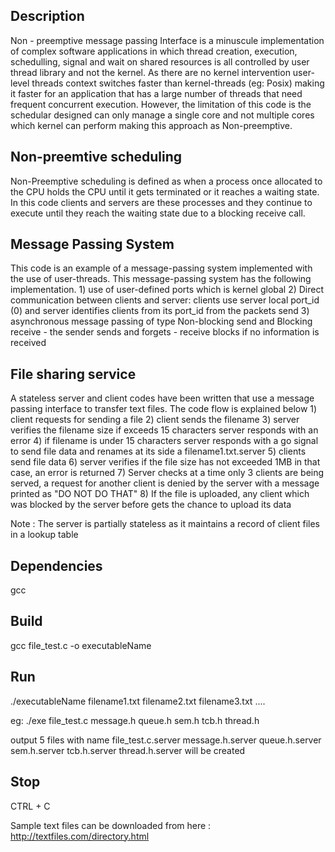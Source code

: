 Description
------------------
Non - preemptive message passing Interface is a minuscule implementation of complex software applications in which thread creation, execution, schedulling, signal and wait on shared resources is all controlled by user thread library and not the kernel. As there are no kernel intervention user-level threads context switches faster than kernel-threads (eg: Posix) making it faster for an application that has a large number of threads that need frequent concurrent execution. However, the limitation of this code is the schedular designed can only manage a single core and not multiple cores which kernel can perform making this approach as Non-preemptive. 

Non-preemtive scheduling
------------------
Non-Preemptive scheduling is defined as when a process once allocated to the CPU holds the CPU until it gets terminated or it reaches a waiting state. In this code clients and servers are these processes and they continue to execute until they reach the waiting state due to a blocking receive call.

Message Passing System
------------------
This code is an example of a message-passing system implemented with the use of user-threads.
This message-passing system has the following implementation.
    1) use of user-defined ports which is kernel global
    2) Direct communication between clients and server: clients use server local port_id (0) and server identifies clients from its port_id 
       from the packets send
    3) asynchronous message passing of type Non-blocking send and Blocking receive
        - the sender sends and forgets
        - receive blocks if no information is received
    
File sharing service
------------------
A stateless server and client codes have been written that use a message passing interface to transfer text files. The code flow is explained below
    1) client requests for sending a file 
    2) client sends the filename 
    3) server verifies the filename size if exceeds 15 characters server responds with an error
    4) if filename is under 15 characters server responds with a go signal to send file data and renames at its side a 
       filename1.txt.server
    5) clients send file data
    6) server verifies if the file size has not exceeded 1MB in that case, an error is returned
    7) Server checks at a time only 3 clients are being served, a request for another client is denied by the server
       with a message printed as "DO NOT DO THAT" 
    8) If the file is uploaded, any client which was blocked by the server before gets the chance to upload its data

Note : The server is partially stateless as it maintains a record of client files in a lookup table

Dependencies
-------------------
gcc 

Build
-------------------
gcc file_test.c -o executableName

Run
-------------------
./executableName filename1.txt filename2.txt filename3.txt ....

eg: ./exe file_test.c message.h queue.h sem.h tcb.h thread.h

output 5 files with name file_test.c.server message.h.server queue.h.server sem.h.server tcb.h.server thread.h.server
will be created

Stop
------------------
CTRL + C

Sample text files can be downloaded from here : http://textfiles.com/directory.html





   

  



